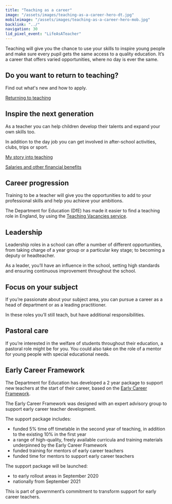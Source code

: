 ```yaml
---
title: "Teaching as a career"
image: "/assets/images/teaching-as-a-career-hero-dt.jpg"
mobileimage: "/assets/images/teaching-as-a-career-hero-mob.jpg"
backlink: "../"
navigation: 30
lid_pixel_event: "LifeAsATeacher"
---
```


Teaching will give you the chance to use your skills to inspire young people and make sure every pupil gets the same access to a quality education.  It’s a career that offers varied opportunities, where no day is ever the same.

<div class="content-cta">
  <h2>Do you want to return to teaching?</h2>
  <p>Find out what's new and how to apply.</p>
  <a href="/experienced-teachers" class="call-to-action-button">Returning to <span>teaching</span></a>
</div>

## Inspire the next generation

As a teacher you can help children develop their talents and expand your own skills too.

In addition to the day job you can get involved in after-school activities, clubs, trips or sport.

<a class="content-link-secondary" href="/my-story-into-teaching">My story into <span>teaching</span></a>

<a class="content-link-secondary" href="/salaries-and-benefits">Salaries and other financial <span>benefits</span></a>

## Career progression

Training to be a teacher will give you the opportunities to add to your professional skills and help you achieve your ambitions.

The Department for Education (DfE) has made it easier to find a teaching role in England, by using the [Teaching Vacancies service](https://teaching-vacancies.service.gov.uk/).

## Leadership

Leadership roles in a school can offer a number of different opportunities, from taking charge of a year group or a particular key stage; to becoming a deputy or headteacher.

As a leader, you’ll have an influence in the school, setting high standards and ensuring continuous improvement throughout the school.

## Focus on your subject

If you’re passionate about your subject area, you can pursue a career as a head of department or as a leading practitioner.

In these roles you’ll still teach, but have additional responsibilities.

## Pastoral care

If you’re interested in the welfare of students throughout their education, a pastoral role might be for you. You could also take on the role of a mentor for young people with special educational needs.

## Early Career Framework

The Department for Education has developed a 2 year package to support new teachers at the start of their career, based on the [Early Career Framework](https://www.gov.uk/government/publications/supporting-early-career-teachers).

The Early Career Framework was designed with an expert advisory group to support early career teacher development.

The support package includes:

* funded 5% time off timetable in the second year of teaching, in addition to the existing 10% in the first year
* a range of high-quality, freely available curricula and training materials underpinned by the Early Career Framework
* funded training for mentors of early career teachers
* funded time for mentors to support early career teachers

The support package will be launched:

* to early rollout areas in September 2020
* nationally from September 2021

This is part of government’s commitment to transform support for early career teachers.
